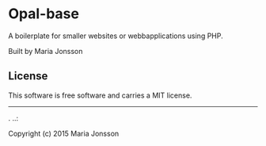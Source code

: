 Opal-base
==================
 
A boilerplate for smaller websites or webbapplications using PHP.
 
Built by Maria Jonsson
 
License 
------------------
 
This software is free software and carries a MIT license.
 
 
------------------
 .
..:
 
Copyright (c) 2015 Maria Jonsson